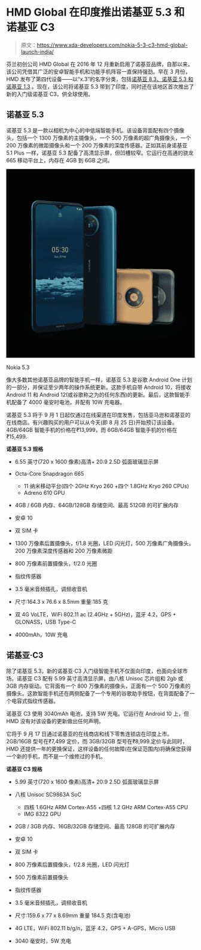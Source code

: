 # HMD Global 在印度推出诺基亚 5.3 和诺基亚 C3

> 原文：<https://www.xda-developers.com/nokia-5-3-c3-hmd-global-launch-india/>

芬兰初创公司 HMD Global 在 2016 年 12 月重新启用了诺基亚品牌，自那以来，该公司凭借其广泛的安卓智能手机和功能手机阵容一直保持强劲。早在 3 月份，HMD 发布了第四代设备——以“x.3”的名字分类，包括[诺基亚 8.3、诺基亚 5.3 和诺基亚 1.3](https://www.xda-developers.com/nokia-8-3-5g-nokia-5-3-nokia-1-3-announced/) 。现在，该公司将诺基亚 5.3 带到了印度，同时还在该地区首次推出了新的入门级诺基亚 C3，供全球使用。

## 诺基亚 5.3

诺基亚 5.3 是一款以相机为中心的中低端智能手机。该设备背面配有四个摄像头，包括一个 1300 万像素的主摄像头，一个 500 万像素的超广角摄像头，一个 200 万像素的微距摄像头和一个 200 万像素的深度传感器。正如其前身诺基亚 5.1 Plus 一样，诺基亚 5.3 配备了高清显示屏，但凹槽较窄。它运行在高通的骁龙 665 移动平台上，内存在 4GB 到 6GB 之间。

 <picture>![One of the original big mobile phone brands is back with a $200 smartphone. None of the specs will pop off the spec sheet but its affordable price, near-stock Android software, and a 4,000 mAh battery give it plenty of appeal.](img/bd5b139c3d94513274929380986c6c95.png)</picture> 

Nokia 5.3

像大多数其他诺基亚品牌的智能手机一样，诺基亚 5.3 是谷歌 Android One 计划的一部分，并保证至少两年的操作系统更新。这款手机自带 Android 10，将接收 Android 11 和 Android 12(或谷歌称之为的任何东西)的更新。最后，这款智能手机配备了 4000 毫安时电池，并配有 10W 充电器。

诺基亚 5.3 将于 9 月 1 日起仅通过在线渠道在印度发售，包括亚马逊和诺基亚的在线商店。有兴趣购买的用户可以从今天(即 8 月 25 日)开始预订该设备。4GB/64GB 智能手机的价格在₹13,999，而 6GB/64GB 智能手机的价格在₹15,499.

**诺基亚 5.3 规格**

*   6.55 英寸(720 x 1600 像素)高清+ 20:9 2.5D 弧面玻璃显示屏
*   Octa-Core Snapdragon 665
    *   11 纳米移动平台(四个 2GHz Kryo 260 +四个 1.8GHz Kryo 260 CPUs)
    *   Adreno 610 GPU

*   4GB / 6GB 内存、64GB/128GB 存储空间、最高 512GB 的可扩展内存
*   安卓 10
*   双 SIM 卡
*   1300 万像素后置摄像头，f/1.8 光圈，LED 闪光灯，500 万像素广角摄像头，200 万像素深度传感器和 200 万像素微距
*   800 万像素前置摄像头，f/2.0 光圈
*   指纹传感器
*   3.5 毫米音频插孔，调频收音机
*   尺寸:164.3 x 76.6 x 8.5mm 重量:185 克
*   双 4G VoLTE，WiFi 802.11 ac (2.4GHz + 5GHz)，蓝牙 4.2，GPS + GLONASS，USB Type-C
*   4000mAh，10W 充电

## 诺基亚·C3

除了诺基亚 5.3，新的诺基亚·C3 入门级智能手机不仅面向印度，也面向全球市场。诺基亚 C3 配有 5.99 英寸高清显示屏，由八核 Unisoc 芯片组和 2gb 或 3GB 内存驱动。它背面有一个 800 万像素的摄像头，正面有一个 500 万像素的摄像头。这款智能手机还在两侧配备了一个专用的谷歌助手按钮，在背面配备了一个电容式指纹传感器。

诺基亚 C3 使用 3040mAh 电池，支持 5W 充电。它运行在 Android 10 上，但 HMD 没有对该设备的更新做出任何声明。

它将于 9 月 17 日通过诺基亚的在线商店和线下零售连锁店在印度上市。2GB/16GB 型号在₹7,499 定价，而 3GB/32GB 型号在₹8,999.定价与此同时，HMD 还提供一年的更换保证，这样设备的任何故障(在保证范围内)将确保您获得一个新的手机，而不是一个维修过的手机。

**诺基亚 C3 规格**

*   5.99 英寸(720 x 1600 像素)高清+ 20:9 2.5D 弧面玻璃显示屏
*   八核 Unisoc SC9863A SoC
    *   四核 1.6GHz ARM Cortex-A55 +四核 1.2 GHz ARM Cortex-A55 CPU
    *   IMG 8322 GPU

*   2GB / 3GB 内存、16GB/32GB 存储空间、最高 128GB 的可扩展内存
*   安卓 10
*   双 SIM 卡
*   800 万像素后置摄像头，f/2.8 光圈，LED 闪光灯
*   500 万像素前置摄像头
*   指纹传感器
*   3.5 毫米音频插孔，调频收音机
*   尺寸:159.6 x 77 x 8.69mm 重量 184.5 克(含电池)
*   4G LTE，WiFi 802.11 b/g/n，蓝牙 4.2，GPS + A-GPS，Micro USB
*   3040 毫安时，5W 充电